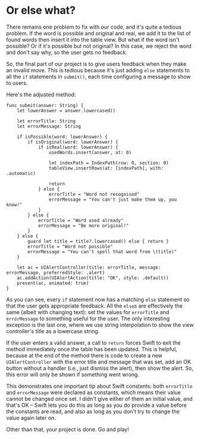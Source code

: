 # Or else what?

<!-- YOUTUBE: Dh__ZeZJbOg -->

There remains one problem to fix with our code, and it's quite a tedious problem. If the word is possible and original and real, we add it to the list of found words then insert it into the table view. But what if the word isn't possible? Or if it's possible but not original? In this case, we reject the word and don't say why, so the user gets no feedback.

So, the final part of our project is to give users feedback when they make an invalid move. This is tedious because it's just adding `else` statements to all the `if` statements in `submit()`, each time configuring a message to show to users.

Here's the adjusted method:

    func submit(answer: String) {
        let lowerAnswer = answer.lowercased()

        let errorTitle: String
        let errorMessage: String

        if isPossible(word: lowerAnswer) {
            if isOriginal(word: lowerAnswer) {
                if isReal(word: lowerAnswer) {
                    usedWords.insert(answer, at: 0)

                    let indexPath = IndexPath(row: 0, section: 0)
                    tableView.insertRows(at: [indexPath], with: .automatic)

                    return
                } else {
                    errorTitle = "Word not recognised"
                    errorMessage = "You can't just make them up, you know!"
                }
            } else {
                errorTitle = "Word used already"
                errorMessage = "Be more original!"
            }
        } else {
            guard let title = title?.lowercased() else { return }
            errorTitle = "Word not possible"
            errorMessage = "You can't spell that word from \(title)"
        }

        let ac = UIAlertController(title: errorTitle, message: errorMessage, preferredStyle: .alert)
        ac.addAction(UIAlertAction(title: "OK", style: .default))
        present(ac, animated: true)
    }

As you can see, every `if` statement now has a matching `else` statement so that the user gets appropriate feedback. All the `else`s are effectively the same (albeit with changing text): set the values for `errorTitle` and `errorMessage` to something useful for the user. The only interesting exception is the last one, where we use string interpolation to show the view controller's title as a lowercase string.

If the user enters a valid answer, a call to `return` forces Swift to exit the method immediately once the table has been updated. This is helpful, because at the end of the method there is code to create a new `UIAlertController` with the error title and message that was set, add an OK button without a handler (i.e., just dismiss the alert), then show the alert. So, this error will only be shown if something went wrong.

This demonstrates one important tip about Swift constants: both `errorTitle` and `errorMessage` were declared as constants, which means their value cannot be changed once set. I didn't give either of them an initial value, and that's OK – Swift lets you do this as long as you do provide a value before the constants are read, and also as long as you don't try to change the value again later on.

Other than that, your project is done. Go and play!
